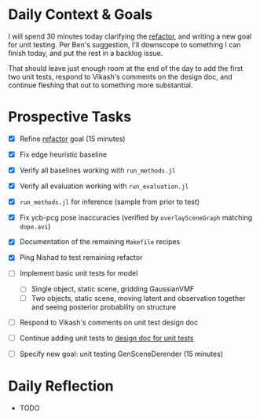 # Daily Context & Goals

I will spend 30 minutes today clarifying the [refactor](RefactorDerenderingUsingGenSceneGraphs.md), and writing a new goal
for unit testing. Per Ben's suggestion, I'll downscope to something I can
finish today, and put the rest in a backlog issue.

That should leave just enough room at the end of the day to add the first two
unit tests, respond to Vikash's comments on the design doc, and continue
fleshing that out to something more substantial.


# Prospective Tasks

* [X] Refine [refactor](RefactorDerenderingUsingGenSceneGraphs.md) goal (15 minutes)
* [X] Fix edge heuristic baseline
* [X] Verify all baselines working with `run_methods.jl`
* [X] Verify all evaluation working with `run_evaluation.jl`
* [X] `run_methods.jl` for inference (sample from prior to test)
* [X] Fix ycb-pcg pose inaccuracies (verified by `overlaySceneGraph` matching `dope.avi`)
* [X] Documentation of the remaining `Makefile` recipes
* [X] Ping Nishad to test remaining refactor
* [ ] Implement basic unit tests for model
    * [ ] Single object, static scene, gridding GaussianVMF
    * [ ] Two objects, static scene, moving latent and observation together and
          seeing posterior probability on structure
* [ ] Respond to Vikash's comments on unit test design doc
* [ ] Continue adding unit tests to [design doc for unit tests](https://docs.google.com/document/d/1Du0mzktc_ihv8I0TlRyG8IrvkqOUpSGNev446GOJCSQ/edit#heading=h.oh5qaafnr88q)
* [ ] Specify new goal: unit testing GenSceneDerender (15 minutes)


# Daily Reflection

* TODO
